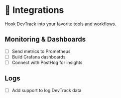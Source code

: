# 🔌 Integrations

Hook DevTrack into your favorite tools and workflows.

## Monitoring & Dashboards
- [ ] Send metrics to Prometheus
- [ ] Build Grafana dashboards
- [ ] Connect with PostHog for insights

## Logs
- [ ] Add support to log DevTrack data